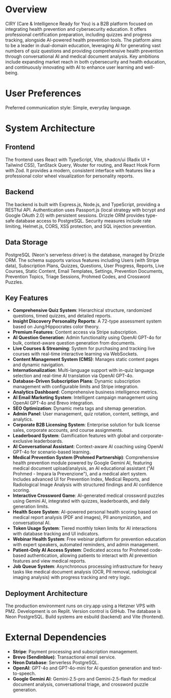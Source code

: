 # Overview

CIRY (Care & Intelligence Ready for You) is a B2B platform focused on integrating health prevention and cybersecurity education. It offers professional certification preparation, including quizzes and progress tracking, alongside AI-powered health prevention tools. The platform aims to be a leader in dual-domain education, leveraging AI for generating vast numbers of quiz questions and providing comprehensive health prevention through conversational AI and medical document analysis. Key ambitions include expanding market reach in both cybersecurity and health education, and continuously innovating with AI to enhance user learning and well-being.

# User Preferences

Preferred communication style: Simple, everyday language.

# System Architecture

## Frontend

The frontend uses React with TypeScript, Vite, shadcn/ui (Radix UI + Tailwind CSS), TanStack Query, Wouter for routing, and React Hook Form with Zod. It provides a modern, consistent interface with features like a professional color wheel visualization for personality reports.

## Backend

The backend is built with Express.js, Node.js, and TypeScript, providing a RESTful API. Authentication uses Passport.js (local strategy with bcrypt and Google OAuth 2.0) with persistent sessions. Drizzle ORM provides type-safe database access to PostgreSQL. Security measures include rate limiting, Helmet.js, CORS, XSS protection, and SQL injection prevention.

## Data Storage

PostgreSQL (Neon's serverless driver) is the database, managed by Drizzle ORM. The schema supports various features including Users (with Stripe data), Subscription Plans, Quizzes, Questions, User Progress, Reports, Live Courses, Static Content, Email Templates, Settings, Prevention Documents, Prevention Topics, Triage Sessions, Prohmed Codes, and Crossword Puzzles.

## Key Features

*   **Comprehensive Quiz System**: Hierarchical structure, randomized questions, timed quizzes, and detailed reports.
*   **Insight Discovery Personality Reports**: A 72-type assessment system based on Jung/Hippocrates color theory.
*   **Premium Features**: Content access via Stripe subscription.
*   **AI Question Generation**: Admin functionality using OpenAI GPT-4o for bulk, context-aware question generation from documents.
*   **Live Courses & Streaming**: System for purchasing and tracking live courses with real-time interactive learning via WebSockets.
*   **Content Management System (CMS)**: Manages static content pages and dynamic navigation.
*   **Internationalization**: Multi-language support with in-quiz language selection and real-time AI translation via OpenAI GPT-4o.
*   **Database-Driven Subscription Plans**: Dynamic subscription management with configurable limits and Stripe integration.
*   **Analytics Dashboard**: Comprehensive business intelligence metrics.
*   **AI Email Marketing System**: Intelligent campaign management using OpenAI GPT-4o and Brevo integration.
*   **SEO Optimization**: Dynamic meta tags and sitemap generation.
*   **Admin Panel**: User management, quiz rotation, content, settings, and analytics.
*   **Corporate B2B Licensing System**: Enterprise solution for bulk license sales, corporate accounts, and course assignments.
*   **Leaderboard System**: Gamification features with global and corporate-exclusive leaderboards.
*   **AI Conversational Assistant**: Context-aware AI coaching using OpenAI GPT-4o for scenario-based learning.
*   **Medical Prevention System (Prohmed Partnership)**: Comprehensive health prevention module powered by Google Gemini AI, featuring medical document upload/analysis, an AI educational assistant ("AI Prohmed - Impara la Prevenzione"), and a medical alert system. Includes advanced UI for Prevention Index, Medical Reports, and Radiological Image Analysis with structured findings and AI confidence scoring.
*   **Interactive Crossword Game**: AI-generated medical crossword puzzles using Gemini AI, integrated with quizzes, leaderboards, and daily generation limits.
*   **Health Score System**: AI-powered personal health scoring based on medical report analysis (PDF and images), PII anonymization, and conversational AI.
*   **Token Usage System**: Tiered monthly token limits for AI interactions with database tracking and UI indicators.
*   **Webinar Health System**: Free webinar platform for prevention education with expert speakers, automated reminders, and admin management.
*   **Patient-Only AI Access System**: Dedicated access for Prohmed code-based authentication, allowing patients to interact with AI prevention features and view medical reports.
*   **Job Queue System**: Asynchronous processing infrastructure for heavy tasks like medical document analysis (OCR, PII removal, radiological imaging analysis) with progress tracking and retry logic.

## Deployment Architecture

The production environment runs on ciry.app using a Hetzner VPS with PM2. Development is on Replit. Version control is GitHub. The database is Neon PostgreSQL. Build systems are esbuild (backend) and Vite (frontend).

# External Dependencies

*   **Stripe**: Payment processing and subscription management.
*   **Brevo (Sendinblue)**: Transactional email service.
*   **Neon Database**: Serverless PostgreSQL.
*   **OpenAI**: GPT-4o and GPT-4o-mini for AI question generation and text-to-speech.
*   **Google Gemini AI**: Gemini-2.5-pro and Gemini-2.5-flash for medical document analysis, conversational triage, and crossword puzzle generation.